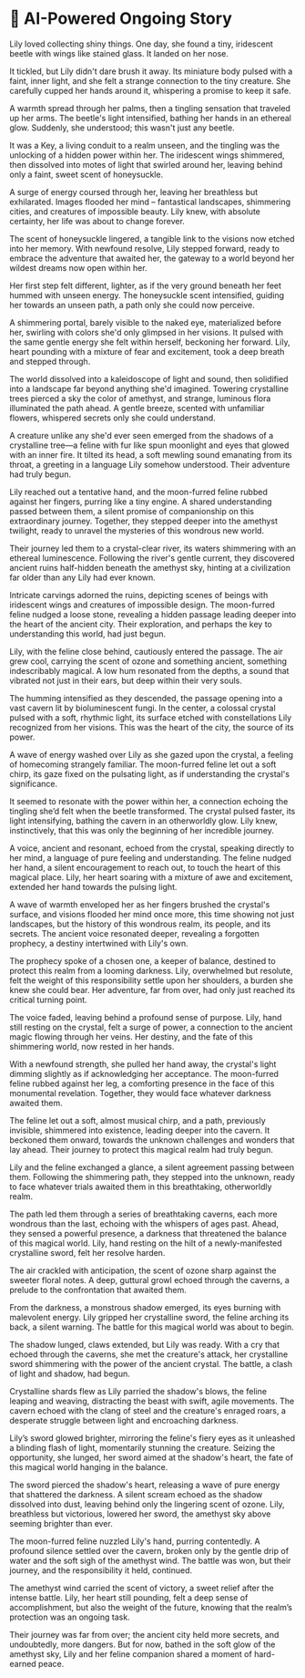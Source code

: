 # 📖 AI-Powered Ongoing Story

Lily loved collecting shiny things.  One day, she found a tiny, iridescent beetle with wings like stained glass.  It landed on her nose.


<!-- Generated on 2025-07-21T17:32:47.237478 -->
It tickled, but Lily didn't dare brush it away.  Its miniature body pulsed with a faint, inner light, and she felt a strange connection to the tiny creature.  She carefully cupped her hands around it, whispering a promise to keep it safe.


<!-- Generated on 2025-07-21T17:34:08.049878 -->
A warmth spread through her palms, then a tingling sensation that traveled up her arms.  The beetle's light intensified, bathing her hands in an ethereal glow.  Suddenly, she understood; this wasn't just any beetle.


<!-- Generated on 2025-07-21T17:39:06.183548 -->
It was a Key, a living conduit to a realm unseen, and the tingling was the unlocking of a hidden power within her.  The iridescent wings shimmered, then dissolved into motes of light that swirled around her, leaving behind only a faint, sweet scent of honeysuckle.


<!-- Generated on 2025-07-21T17:44:05.729009 -->
A surge of energy coursed through her, leaving her breathless but exhilarated.  Images flooded her mind – fantastical landscapes, shimmering cities, and creatures of impossible beauty.  Lily knew, with absolute certainty, her life was about to change forever.


<!-- Generated on 2025-07-21T17:49:08.973343 -->
The scent of honeysuckle lingered, a tangible link to the visions now etched into her memory.  With newfound resolve, Lily stepped forward, ready to embrace the adventure that awaited her, the gateway to a world beyond her wildest dreams now open within her.


<!-- Generated on 2025-07-21T17:54:09.100333 -->
Her first step felt different, lighter, as if the very ground beneath her feet hummed with unseen energy.  The honeysuckle scent intensified, guiding her towards an unseen path, a path only she could now perceive.


<!-- Generated on 2025-07-23T16:15:49.243944 -->
A shimmering portal, barely visible to the naked eye, materialized before her, swirling with colors she'd only glimpsed in her visions.  It pulsed with the same gentle energy she felt within herself, beckoning her forward.  Lily, heart pounding with a mixture of fear and excitement, took a deep breath and stepped through.


<!-- Generated on 2025-07-26T12:49:54.095299 -->
The world dissolved into a kaleidoscope of light and sound, then solidified into a landscape far beyond anything she'd imagined. Towering crystalline trees pierced a sky the color of amethyst, and strange, luminous flora illuminated the path ahead.  A gentle breeze, scented with unfamiliar flowers, whispered secrets only she could understand.


<!-- Generated on 2025-08-05T16:51:48.185945 -->
A creature unlike any she'd ever seen emerged from the shadows of a crystalline tree—a feline with fur like spun moonlight and eyes that glowed with an inner fire.  It tilted its head, a soft mewling sound emanating from its throat, a greeting in a language Lily somehow understood.  Their adventure had truly begun.


<!-- Generated on 2025-08-05T16:53:21.452147 -->
Lily reached out a tentative hand, and the moon-furred feline rubbed against her fingers, purring like a tiny engine.  A shared understanding passed between them, a silent promise of companionship on this extraordinary journey.  Together, they stepped deeper into the amethyst twilight, ready to unravel the mysteries of this wondrous new world.


<!-- Generated on 2025-08-05T16:55:25.452336 -->
Their journey led them to a crystal-clear river, its waters shimmering with an ethereal luminescence.  Following the river's gentle current, they discovered ancient ruins half-hidden beneath the amethyst sky, hinting at a civilization far older than any Lily had ever known.


<!-- Generated on 2025-08-05T16:57:23.159923 -->
Intricate carvings adorned the ruins, depicting scenes of beings with iridescent wings and creatures of impossible design.  The moon-furred feline nudged a loose stone, revealing a hidden passage leading deeper into the heart of the ancient city.  Their exploration, and perhaps the key to understanding this world, had just begun.


<!-- Generated on 2025-08-05T17:01:31.737468 -->
Lily, with the feline close behind, cautiously entered the passage.  The air grew cool, carrying the scent of ozone and something ancient, something indescribably magical.  A low hum resonated from the depths, a sound that vibrated not just in their ears, but deep within their very souls.


<!-- Generated on 2025-08-14T19:27:13.611661 -->
The humming intensified as they descended, the passage opening into a vast cavern lit by bioluminescent fungi.  In the center, a colossal crystal pulsed with a soft, rhythmic light, its surface etched with constellations Lily recognized from her visions.  This was the heart of the city, the source of its power.


<!-- Generated on 2025-08-14T19:29:17.601913 -->
A wave of energy washed over Lily as she gazed upon the crystal, a feeling of homecoming strangely familiar.  The moon-furred feline let out a soft chirp, its gaze fixed on the pulsating light, as if understanding the crystal's significance.


<!-- Generated on 2025-08-14T19:34:05.000864 -->
It seemed to resonate with the power within her, a connection echoing the tingling she’d felt when the beetle transformed.  The crystal pulsed faster, its light intensifying, bathing the cavern in an otherworldly glow.  Lily knew, instinctively, that this was only the beginning of her incredible journey.


<!-- Generated on 2025-08-27T13:14:05.949218 -->
A voice, ancient and resonant, echoed from the crystal, speaking directly to her mind, a language of pure feeling and understanding.  The feline nudged her hand, a silent encouragement to reach out, to touch the heart of this magical place.  Lily, her heart soaring with a mixture of awe and excitement, extended her hand towards the pulsing light.


<!-- Generated on 2025-08-27T13:20:04.324083 -->
A wave of warmth enveloped her as her fingers brushed the crystal's surface, and visions flooded her mind once more, this time showing not just landscapes, but the history of this wondrous realm, its people, and its secrets.  The ancient voice resonated deeper, revealing a forgotten prophecy, a destiny intertwined with Lily's own.


<!-- Generated on 2025-08-27T13:25:04.211804 -->
The prophecy spoke of a chosen one, a keeper of balance, destined to protect this realm from a looming darkness.  Lily, overwhelmed but resolute, felt the weight of this responsibility settle upon her shoulders, a burden she knew she could bear.  Her adventure, far from over, had only just reached its critical turning point.


<!-- Generated on 2025-08-27T13:30:02.735414 -->
The voice faded, leaving behind a profound sense of purpose.  Lily, hand still resting on the crystal, felt a surge of power, a connection to the ancient magic flowing through her veins.  Her destiny, and the fate of this shimmering world, now rested in her hands.


<!-- Generated on 2025-08-27T13:35:03.293882 -->
With a newfound strength, she pulled her hand away, the crystal's light dimming slightly as if acknowledging her acceptance.  The moon-furred feline rubbed against her leg, a comforting presence in the face of this monumental revelation.  Together, they would face whatever darkness awaited them.


<!-- Generated on 2025-08-27T13:40:04.580692 -->
The feline let out a soft, almost musical chirp, and a path, previously invisible, shimmered into existence, leading deeper into the cavern.  It beckoned them onward, towards the unknown challenges and wonders that lay ahead.  Their journey to protect this magical realm had truly begun.


<!-- Generated on 2025-08-27T13:45:03.360660 -->
Lily and the feline exchanged a glance, a silent agreement passing between them.  Following the shimmering path, they stepped into the unknown, ready to face whatever trials awaited them in this breathtaking, otherworldly realm.


<!-- Generated on 2025-08-27T13:51:19.654969 -->
The path led them through a series of breathtaking caverns, each more wondrous than the last, echoing with the whispers of ages past.  Ahead, they sensed a powerful presence, a darkness that threatened the balance of this magical world.  Lily, hand resting on the hilt of a newly-manifested crystalline sword, felt her resolve harden.


<!-- Generated on 2025-08-27T13:55:03.743385 -->
The air crackled with anticipation, the scent of ozone sharp against the sweeter floral notes.  A deep, guttural growl echoed through the caverns, a prelude to the confrontation that awaited them.


<!-- Generated on 2025-08-27T14:00:03.792490 -->
From the darkness, a monstrous shadow emerged, its eyes burning with malevolent energy.  Lily gripped her crystalline sword, the feline arching its back, a silent warning. The battle for this magical world was about to begin.


<!-- Generated on 2025-08-27T14:16:34.884816 -->
The shadow lunged, claws extended, but Lily was ready.  With a cry that echoed through the caverns, she met the creature's attack, her crystalline sword shimmering with the power of the ancient crystal.  The battle, a clash of light and shadow, had begun.


<!-- Generated on 2025-08-27T14:20:03.624123 -->
Crystalline shards flew as Lily parried the shadow's blows, the feline leaping and weaving, distracting the beast with swift, agile movements.  The cavern echoed with the clang of steel and the creature's enraged roars, a desperate struggle between light and encroaching darkness.


<!-- Generated on 2025-08-27T14:25:03.454526 -->
Lily’s sword glowed brighter, mirroring the feline's fiery eyes as it unleashed a blinding flash of light, momentarily stunning the creature.  Seizing the opportunity, she lunged, her sword aimed at the shadow's heart, the fate of this magical world hanging in the balance.


<!-- Generated on 2025-08-27T15:51:35.730582 -->
The sword pierced the shadow's heart, releasing a wave of pure energy that shattered the darkness.  A silent scream echoed as the shadow dissolved into dust, leaving behind only the lingering scent of ozone.  Lily, breathless but victorious, lowered her sword, the amethyst sky above seeming brighter than ever.


<!-- Generated on 2025-08-27T15:55:04.200171 -->
The moon-furred feline nuzzled Lily's hand, purring contentedly.  A profound silence settled over the cavern, broken only by the gentle drip of water and the soft sigh of the amethyst wind.  The battle was won, but their journey, and the responsibility it held, continued.


<!-- Generated on 2025-08-27T16:00:05.884385 -->
The amethyst wind carried the scent of victory, a sweet relief after the intense battle.  Lily, her heart still pounding, felt a deep sense of accomplishment, but also the weight of the future, knowing that the realm’s protection was an ongoing task.


<!-- Generated on 2025-08-27T16:05:05.307849 -->
Their journey was far from over;  the ancient city held more secrets, and undoubtedly, more dangers.  But for now, bathed in the soft glow of the amethyst sky, Lily and her feline companion shared a moment of hard-earned peace.


<!-- Generated on 2025-08-27T16:10:03.278256 -->
